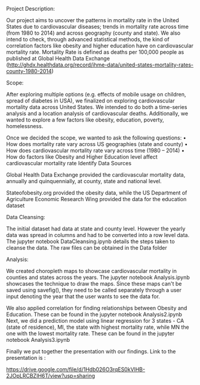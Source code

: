Project Description:

Our project aims to uncover the patterns in mortality rate in the United States due to cardiovascular diseases; trends in mortality rate across time (from 1980 to 2014) and across geography (county and state). We also intend to check, through advanced statistical methods, the kind of correlation factors like obesity and higher education have on cardiovascular mortality rate.
Mortality Rate is defined as deaths per 100,000 people as published at Global Health Data Exchange (http://ghdx.healthdata.org/record/ihme-data/united-states-mortality-rates-county-1980-2014) 

Scope: 

After exploring multiple options (e.g. effects of mobile usage on children, spread of diabetes in USA), we finalized on exploring cardiovascular mortality data across United States. We intended to do both a time-series analysis and a location analysis of cardiovascular deaths. Additionally, we wanted to explore a few factors like obesity, education, poverty, homelessness. 

Once we decided the scope, we wanted to ask the following questions:
•	How does mortality rate vary across US geographies (state and county)
•	How does cardiovascular mortality rate vary across time (1980 – 2014)
•	How do factors like Obesity and Higher Education level affect cardiovascular mortality rate
Identify Data Sources

Global Health Data Exchange provided the cardiovascular mortality data, annually and quinquennially, at county, state and national level.

Stateofobesity.org provided the obesity data, while the US Department of Agriculture Economic Research Wing provided the data for the education dataset

Data Cleansing:

The initial dataset had data at state and county level. However the yearly data was spread in columns and had to be converted into a row level data. 
The jupyter notebook DataCleansing.ipynb details the steps taken to cleanse the data. The raw files can be obtained in the Data folder

Analysis:

We created choropleth maps to showcase cardiovascular mortality in counties and states across the years. The jupyter notebook Analysis.ipynb showcases the technique to draw the maps. Since these maps can't be saved using savefig(), they need to be called separately through a user input denoting the year that the user wants to see the data for.

We also applied correlation for finding relationships between Obesity and Education. These can be found in the jupyter notebook Analysis2.ipynb
Next, we did a prediction model using linear regression for 3 states - CA (state of residence), MI, the state with highest mortality rate, while MN the one with the lowest mortality rate. These can be found in the jupyter notebook Analysis3.ipynb 

Finally we put together the presentation with our findings. Link to the presentation is :

https://drive.google.com/file/d/1Hdb026O3rqES0kVlHB-2JOpLRCBZIH6T/view?usp=sharing

